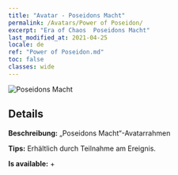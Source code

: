 ```yaml
---
title: "Avatar - Poseidons Macht"
permalink: /Avatars/Power of Poseidon/
excerpt: "Era of Chaos  Poseidons Macht"
last_modified_at: 2021-04-25
locale: de
ref: "Power of Poseidon.md"
toc: false
classes: wide
---
```

 ![Poseidons Macht](/images/a/avatarFrame_82.png)

## Details

 **Beschreibung:** „Poseidons Macht“-Avatarrahmen 

 **Tips:** Erhältlich durch Teilnahme am Ereignis. 

 **Is available:**  + 

